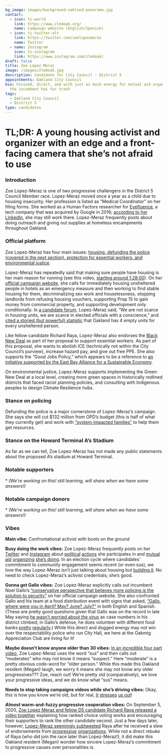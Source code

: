 ```yaml
---
bg_image: images/background-oakland-panorama.jpg
contact:
  - icon: ti-world
    link: https://www.zlm4oak.org/
    name: Campaign website (English/Spanish)
  - icon: ti-twitter-alt
    link: https://twitter.com/zoelopezmeraz
    name: Twitter
  - name: Instagram
    icon: ti-instagram
    link: https://www.instagram.com/zlm4oak/
draft: false
title: Zoe Lopez-Meraz
image: /images/zlm4oak.jpg
description: Candidate for City Council - District 5
appointments: Oakland City Council
bio: Focused, direct, and with just as much energy for mutual aid organizing as
  the incumbent has for trash
tags:
  - Oakland City Council
  - District 5
type: candidates
---
```

# TL;DR: A young housing activist and organizer with an edge and a front-facing camera that she’s not afraid to use

### Introduction

Zoe Lopez-Meraz is one of two progressive challengers in the District 5 Council Member race. Lopez-Meraz moved once a year as a child due to housing insecurity. Her profession is listed as “Medical Coordinator” on her filing forms. She worked as a Human Factors researcher for [Eyefluence](https://techcrunch.com/2016/10/24/google-buys-eyefluence-eye-tracking-startup/), a tech company that was acquired by Google in 2016; [according to her LinkedIn](https://www.linkedin.com/in/zoe-meraz-122367102/), she may still work there. Lopez-Meraz frequently posts about doing outreach and giving out supplies at homeless encampments throughout Oakland.

### Official platform

Zoe Lopez-Meraz has four main issues: [housing, defunding the police (covered in the next section), protection for essential workers, and environmental justice](https://www.zlm4oak.org/platform4people).

Lopez-Meraz has repeatedly said that making sure people have housing is her main reason for running (see this video, [starting around 1:28:00](https://www.facebook.com/watch/?v=298842841421549&extid=FNrjCAgrTfKN2QG3)). On her [official campaign website](https://www.zlm4oak.org/platform4people), she calls for immediately housing unsheltered people in hotels as an emergency measure and then working to find stable housing for them, decriminalizing sex work and houselessness, stopping landlords from refusing housing vouchers, supporting Prop 15 to gain money from commercial property, and supporting development only conditionally. In [a candidate forum](https://twitter.com/zoelopezmeraz/status/1296925342108545024?s=20), Lopez-Meraz said, “We are not scarce in housing units, we are scarce in elected officials with a conscience,” and [cited a storied (but powerful) statistic](https://sf.curbed.com/2019/12/3/20993251/san-francisco-bay-area-vacant-homes-per-homeless-count) that Oakland has 4 empty units for every unsheltered person.

Like fellow candidate Richard Raya, Lopez-Meraz also endorses the [Black New Deal](https://www.antipoliceterrorproject.org/blog-entire/2020/4/22/black-oakland-demands-in-light-of-covid-19-and-rates-of-black-death) as part of her proposal to support essential workers. As part of this proposal, she wants to abolish ICE (technically not within the City Council’s purview), increase hazard pay, and give out free PPE. She also supports the “Good Jobs Policy,” which appears to be a reference to [an initiative supported by the East Bay Alliance for a Sustainable Economy](http://workingeastbay.org/issues/good-jobs/).

On environmental justice, Lopez-Meraz supports implementing the Green New Deal at a local level, creating more green spaces in historically redlined districts that faced racist planning policies, and consulting with Indigenous peoples to design Climate Resilience hubs.

### Stance on policing

Defunding the police is a major cornerstone of Lopez-Meraz’s campaign. She says she will cut $132 million from OPD’s budget (this is half of what they currently get) and work with [“system-impacted families”](https://www.zlm4oak.org/platform4people) to help them get resources.

### Stance on the Howard Terminal A’s Stadium

As far as we can tell, Zoe Lopez-Meraz has not made any public statements about the proposed A’s stadium at Howard Terminal.

### Notable supporters

\* *(We're working on this! still learning, will share when we have some answers!)*

### Notable campaign donors

\* *(We're working on this! still learning, will share when we have some answers!)*

### Vibes

**Main vibe:** Confrontational activist with boots on the ground

**Busy doing the work vibes:** Zoe Lopez-Meraz frequently posts on her [Twitter](https://twitter.com/zoelopezmeraz) and [Instagram](https://www.instagram.com/zlm4oak/) about [political](https://www.instagram.com/p/CDXNL5Mpi7E/) [actions](https://www.instagram.com/p/CDaNMHBJdKc/) she participates in and [mutual aid](https://twitter.com/zoelopezmeraz/status/1298023290242506752) [organizing](https://www.instagram.com/p/CDwoLe_B6RM/) [she’s doing](https://www.instagram.com/p/CEP-jukBaVN/). In an election cycle where candidates’ commitment to community engagement seems recent (or even sus), we love the way Lopez-Meraz isn’t just talking about housing but [building it](https://www.instagram.com/p/CENy2lfBVWX/). No need to check Lopez-Meraz’s activist credentials; she’s good.

**Gonna get Gallo vibes:** Zoe Lopez-Meraz explicitly calls out incumbent Noel Gallo’s [“conservative perspective that believes more policing is the solution to security”](https://www.zlm4oak.org/why-zoe-is-running) on her official campaign website. She also confronted Gallo and his team at a food distribution event with signs that asked, [“Gallo, where were you in April? May? June? July?”](https://twitter.com/zoelopezmeraz/status/1302364880717053953) in both English and Spanish. (These are pretty good questions given that Gallo was on the record in late May saying [he wasn’t worried about the virus](https://twitter.com/hyphy_republic/status/1266084306612416513) as case numbers in his district climbed; in Gallo’s defense, he does volunteer with different food banks [pretty](https://twitter.com/NoelGallo5/status/1266227260928872451?s=20) [regularly](https://twitter.com/NoelGallo5/status/1261141911252774913?s=20).) While this direct and dogged energy may not win over the respectability police who run City Hall, we here at the Oakmtg Appreciation Club are living for it!

**Maybe doesn’t know anyone older than 30 vibes:** [In an incredible four part video](https://twitter.com/zoelopezmeraz/status/1297359135965499392), Zoe Lopez-Meraz uses the word “sus” and then calls out “moderates” who may not know it means “suspect.” Here “moderate” is a pretty obvious code-word for “older person.” While this made this Oakland resident (Megan) laugh, we worry it means she may not know any older progressives??? Zoe, reach out! We’re pretty old (comparatively), we love your progressive ideas, and we do know what “sus” means.

**Needs to stop taking campaigns videos while she’s driving vibes:** Okay, this is how you know we’re old, but for real, [it](https://twitter.com/zoelopezmeraz/status/1299061618702053376?s=20) [stresses](https://twitter.com/zoelopezmeraz/status/1296209701525307393?s=20) [us out](https://twitter.com/zoelopezmeraz/status/1301661415959191552)!

***Almost* warm-and-fuzzy progressive cooperation vibes:** On September 5, 2020, [Zoe Lopez Meraz and fellow D5 candidate Richard Raya released a video together](https://twitter.com/zoelopezmeraz/status/1302338841639034886) explaining how ranked choice voting works and encouraging their supporters to rank the other candidate second. Just a few days later, however, [Lopez-Meraz seemingly subtweeted](https://twitter.com/zoelopezmeraz/status/1303464030523109376) Raya after he received a slew of endorsements from [progressive](https://twitter.com/rraya_oakD5/status/1303366805059067904?s=20) [organizations](https://twitter.com/rraya_oakD5/status/1302692252053987333?s=20). While not a direct rebuke of Raya (who did join the race later than Lopez-Meraz!), it did make this Oakland resident (Megan) wonder how sincere Lopez-Meraz’s commitment to progressive causes over personalities is.